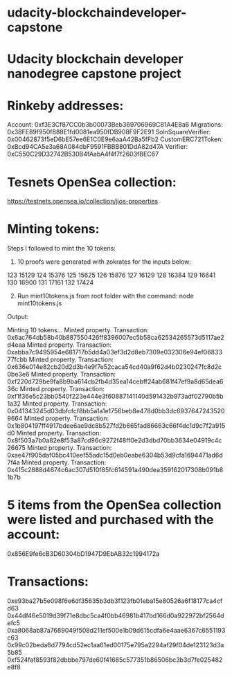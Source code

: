 # udacity-blockchaindeveloper-capstone
# Udacity blockchain developer nanodegree capstone project

# Rinkeby addresses: 

Account: 0xf3E3Cf87CC0b3b00073Beb369706969C81A4E8a6
Migrations: 0x38FE89f950f888E1fd0081ea950fDB908F9F2E91
SolnSquareVerifier:  0x00462873f5eD6bE57ee6E1C0E9e6aaA42Ba5fFb2
CustomERC721Token: 0xBcd94CA5e3a68A084dbF9591FBBB801DdA82d47A
Verifier: 0xC550C29D32742B530B4fAabA4f4f7f2603fBEC67

# Tesnets OpenSea collection:

https://testnets.opensea.io/collection/jios-properties

# Minting tokens: 

Steps I followed to mint the 10 tokens: 

1. 10 proofs were generated with zokrates for the inputs below: 

123 15129
124 15376
125 15625
126 15876
127 16129
128 16384
129 16641
130 16900
131 17161
132 17424


2. Run mint10tokens.js from root folder with the command:   node mint10tokens.js

Output: 

Minting 10 tokens...
Minted property. Transaction: 0x6ac764db58b40b887550426ff8396007ec5b58ca62534265573d5117ae2d4eaa
Minted property. Transaction: 0xabba7c9495954e681717b5dd4a03ef3d2d8eb7309e032306e94ef0683377fcbb
Minted property. Transaction: 0x636e014e82cb20d2d3b4e9f7e52caca54cd40a9f62d4b0230247fc8d2c0be3e6
Minted property. Transaction: 0xf220d729be9fa8b9ba614cb2fb4d35ea14cebff24ab681f47ef9a8d65dea636c
Minted property. Transaction: 0xf1f36e5c23bb0540f223e444e3f60887141140d591432b973adf02790b5b1a32
Minted property. Transaction: 0x041343245d03dbfcfcf8bb5a1a1e1756beb8e478d0bb3dc69376472435209664
Minted property. Transaction: 0x1b804197ff4917bdee6ae9dc8b527fd2b665fad86663c66f4dc1d9c7f2a915d0
Minted property. Transaction: 0x8f503a7b0a82e8f53a87cd96c9272f48ff0e2d3dbd70bb3634e04919c4c26675
Minted property. Transaction: 0xae47f905daf05bc410eef55adc15d0eb0eabe6304b53d9cfa1694471ad6d7f4a
Minted property. Transaction: 0x415c2888d4674c6ac307d510f85fc614591a490dea359162017308b091b81b7b


# 5 items from the OpenSea collection were listed and purchased with the account: 

0x856E9fe6cB3D60304bD1947D9EbAB32c1994172a

# Transactions:

0xe93ba27b5e098f6e6df35635b3db3f123fb01eba15e80526a6f18177ca4cfd63
0x44df46e5019d39f71e8dbc5ca4f0bb46981b417bd166d0a922972bf2564defc5
0xa8068ab87a7689049f508d211ef500e1b09d615cdfa6e4aae6367c6551193c63
0x99c02beda6d7794cd52ec1aa61ed00175e795a2294af29f04de123123d3a5b85
0xf524faf8593f82dbbbe797de60f41685c577351b86506bc3b3d7fe025482e8f8



